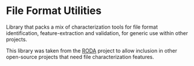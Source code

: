File Format Utilities
=====================

Library that packs a mix of characterization tools for file format identification, feature-extraction and validation, for generic use within other projects.

This library was taken from the [RODA](https://github.com/keeps/roda) project to allow inclusion in other open-source projects that need file characterization features.
